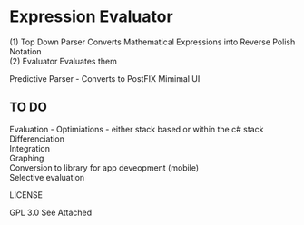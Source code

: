 # Expression Evaluator
(1) Top  Down Parser Converts Mathematical Expressions into Reverse Polish Notation
<br/>
(2) Evaluator Evaluates them


Predictive Parser - Converts to PostFIX
Mimimal UI

TO DO
-----

Evaluation - Optimiations - either stack based or within the c# stack
<br/>
Differenciation
<br/>
Integration
<br/>
Graphing
<br/>
Conversion to library for app deveopment (mobile)
<br/>
Selective evaluation

LICENSE

GPL 3.0
See Attached


